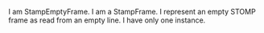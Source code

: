I am StampEmptyFrame.
I am a StampFrame.
I represent an empty STOMP frame as read from an empty line.
I have only one instance.